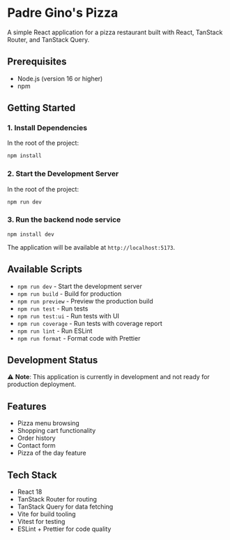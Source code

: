 # Padre Gino's Pizza

A simple React application for a pizza restaurant built with React, TanStack Router, and TanStack Query.

## Prerequisites

- Node.js (version 16 or higher)
- npm

## Getting Started

### 1. Install Dependencies

In the root of the project:

```bash
npm install
```

### 2. Start the Development Server

In the root of the project:

```bash
npm run dev
```

### 3. Run the backend node service

```cd backend/
npm install dev
```

 The application will be available at `http://localhost:5173`.

## Available Scripts

- `npm run dev` - Start the development server
- `npm run build` - Build for production
- `npm run preview` - Preview the production build
- `npm run test` - Run tests
- `npm run test:ui` - Run tests with UI
- `npm run coverage` - Run tests with coverage report
- `npm run lint` - Run ESLint
- `npm run format` - Format code with Prettier

## Development Status

⚠️ **Note**: This application is currently in development and not ready for production deployment.

## Features

- Pizza menu browsing
- Shopping cart functionality
- Order history
- Contact form
- Pizza of the day feature

## Tech Stack

- React 18
- TanStack Router for routing
- TanStack Query for data fetching
- Vite for build tooling
- Vitest for testing
- ESLint + Prettier for code quality
